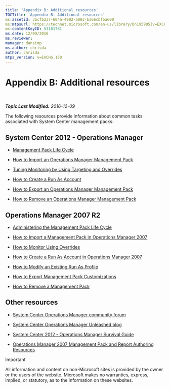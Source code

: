 ```yaml
---
title: 'Appendix B: Additional resources'
TOCTitle: 'Appendix B: Additional resources'
ms:assetid: 3bcfb237-604a-4902-a003-b366cbf5a600
ms:mtpsurl: https://technet.microsoft.com/en-us/library/Dn195905(v=EXCHG.150)
ms:contentKeyID: 53181781
ms.date: 12/09/2016
ms.reviewer: 
manager: dansimp
ms.author: chrisda
author: chrisda
mtps_version: v=EXCHG.150
---
```


<div data-xmlns="http://www.w3.org/1999/xhtml">

<div class="topic" data-xmlns="http://www.w3.org/1999/xhtml" data-msxsl="urn:schemas-microsoft-com:xslt" data-cs="http://msdn.microsoft.com/en-us/">

<div data-asp="http://msdn2.microsoft.com/asp">

# Appendix B: Additional resources

</div>

<div id="mainSection">

<div id="mainBody">

<span> </span>

_**Topic Last Modified:** 2016-12-09_

The following resources provide information about common tasks associated with System Center management packs:

<div>

## System Center 2012 - Operations Manager

  - [Management Pack Life Cycle](https://go.microsoft.com/fwlink/p/?linkid=232986)

  - [How to Import an Operations Manager Management Pack](https://go.microsoft.com/fwlink/p/?linkid=219431)

  - [Tuning Monitoring by Using Targeting and Overrides](https://go.microsoft.com/fwlink/p/?linkid=217065)

  - [How to Create a Run As Account](https://go.microsoft.com/fwlink/p/?linkid=232988)

  - [How to Export an Operations Manager Management Pack](https://go.microsoft.com/fwlink/p/?linkid=232990)

  - [How to Remove an Operations Manager Management Pack](https://go.microsoft.com/fwlink/p/?linkid=232991)

</div>

<div>

## Operations Manager 2007 R2

  - [Administering the Management Pack Life Cycle](https://go.microsoft.com/fwlink/?linkid=211463)

  - [How to Import a Management Pack in Operations Manager 2007](https://go.microsoft.com/fwlink/?linkid=142351)

  - [How to Monitor Using Overrides](https://go.microsoft.com/fwlink/?linkid=117777)

  - [How to Create a Run As Account in Operations Manager 2007](https://go.microsoft.com/fwlink/?linkid=165410)

  - [How to Modify an Existing Run As Profile](https://go.microsoft.com/fwlink/?linkid=165412)

  - [How to Export Management Pack Customizations](https://go.microsoft.com/fwlink/?linkid=209940)

  - [How to Remove a Management Pack](https://go.microsoft.com/fwlink/?linkid=209941)

</div>

<div>

## Other resources

  - [System Center Operations Manager community forum](https://go.microsoft.com/fwlink/?linkid=179635)

  - [System Center Operations Manager Unleashed blog](https://go.microsoft.com/fwlink/?linkid=246391)

  - [System Center 2012 - Operations Manager Survival Guide](https://go.microsoft.com/fwlink/?linkid=246383)

  - [Operations Manager 2007 Management Pack and Report Authoring Resources](https://go.microsoft.com/fwlink/?linkid=246388)

> [!IMPORTANT]
> All information and content on non-Microsoft sites is provided by the owner or the users of the website. Microsoft makes no warranties, express, implied, or statutory, as to the information on these websites.

</div>

</div>

<span> </span>

</div>

</div>

</div>
